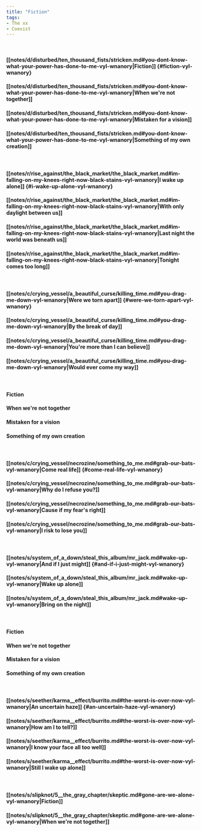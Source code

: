 ```yaml
---
title: "Fiction"
tags:
- The xx
- Coexist
---
```

&nbsp;
#### [[notes/d/disturbed/ten_thousand_fists/stricken.md#you-dont-know-what-your-power-has-done-to-me-vyl-wnanory|Fiction]] {#fiction-vyl-wnanory}
#### [[notes/d/disturbed/ten_thousand_fists/stricken.md#you-dont-know-what-your-power-has-done-to-me-vyl-wnanory|When we're not together]]
#### [[notes/d/disturbed/ten_thousand_fists/stricken.md#you-dont-know-what-your-power-has-done-to-me-vyl-wnanory|Mistaken for a vision]]
#### [[notes/d/disturbed/ten_thousand_fists/stricken.md#you-dont-know-what-your-power-has-done-to-me-vyl-wnanory|Something of my own creation]]
&nbsp;
#### [[notes/r/rise_against/the_black_market/the_black_market.md#im-falling-on-my-knees-right-now-black-stains-vyl-wnanory|I wake up alone]] {#i-wake-up-alone-vyl-wnanory}
#### [[notes/r/rise_against/the_black_market/the_black_market.md#im-falling-on-my-knees-right-now-black-stains-vyl-wnanory|With only daylight between us]]
#### [[notes/r/rise_against/the_black_market/the_black_market.md#im-falling-on-my-knees-right-now-black-stains-vyl-wnanory|Last night the world was beneath us]]
#### [[notes/r/rise_against/the_black_market/the_black_market.md#im-falling-on-my-knees-right-now-black-stains-vyl-wnanory|Tonight comes too long]]
&nbsp;
#### [[notes/c/crying_vessel/a_beautiful_curse/killing_time.md#you-drag-me-down-vyl-wnanory|Were we torn apart]] {#were-we-torn-apart-vyl-wnanory}
#### [[notes/c/crying_vessel/a_beautiful_curse/killing_time.md#you-drag-me-down-vyl-wnanory|By the break of day]]
#### [[notes/c/crying_vessel/a_beautiful_curse/killing_time.md#you-drag-me-down-vyl-wnanory|You're more than I can believe]]
#### [[notes/c/crying_vessel/a_beautiful_curse/killing_time.md#you-drag-me-down-vyl-wnanory|Would ever come my way]]
&nbsp;
#### Fiction
#### When we're not together
#### Mistaken for a vision
#### Something of my own creation
&nbsp;
#### [[notes/c/crying_vessel/necrozine/something_to_me.md#grab-our-bats-vyl-wnanory|Come real life]] {#come-real-life-vyl-wnanory}
#### [[notes/c/crying_vessel/necrozine/something_to_me.md#grab-our-bats-vyl-wnanory|Why do I refuse you?]]
#### [[notes/c/crying_vessel/necrozine/something_to_me.md#grab-our-bats-vyl-wnanory|Cause if my fear's right]]
#### [[notes/c/crying_vessel/necrozine/something_to_me.md#grab-our-bats-vyl-wnanory|I risk to lose you]]
&nbsp;
#### [[notes/s/system_of_a_down/steal_this_album/mr_jack.md#wake-up-vyl-wnanory|And if I just might]] {#and-if-i-just-might-vyl-wnanory}
#### [[notes/s/system_of_a_down/steal_this_album/mr_jack.md#wake-up-vyl-wnanory|Wake up alone]]
#### [[notes/s/system_of_a_down/steal_this_album/mr_jack.md#wake-up-vyl-wnanory|Bring on the night]]
&nbsp;
#### Fiction
#### When we're not together
#### Mistaken for a vision
#### Something of my own creation
&nbsp;
#### [[notes/s/seether/karma__effect/burrito.md#the-worst-is-over-now-vyl-wnanory|An uncertain haze]] {#an-uncertain-haze-vyl-wnanory}
#### [[notes/s/seether/karma__effect/burrito.md#the-worst-is-over-now-vyl-wnanory|How am I to tell?]]
#### [[notes/s/seether/karma__effect/burrito.md#the-worst-is-over-now-vyl-wnanory|I know your face all too well]]
#### [[notes/s/seether/karma__effect/burrito.md#the-worst-is-over-now-vyl-wnanory|Still I wake up alone]]
&nbsp;
#### [[notes/s/slipknot/5__the_gray_chapter/skeptic.md#gone-are-we-alone-vyl-wnanory|Fiction]]
#### [[notes/s/slipknot/5__the_gray_chapter/skeptic.md#gone-are-we-alone-vyl-wnanory|When we're not together]]
